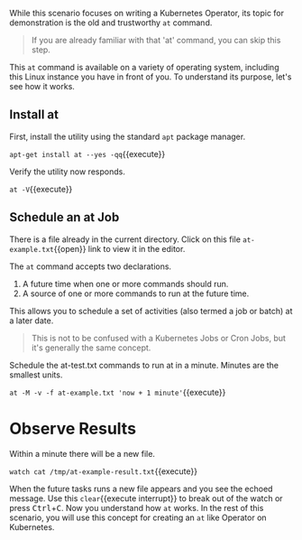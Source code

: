 While this scenario focuses on writing a Kubernetes Operator, its topic for demonstration is the old and trustworthy `at` command.

> If you are already familiar with that 'at' command, you can skip this step.

This `at` command is available on a variety of operating system, including this Linux instance you have in front of you. To understand its purpose, let's see how it works.

## Install at

First, install the utility using the standard `apt` package manager.

`apt-get install at --yes -qq`{{execute}}

Verify the utility now responds.

`at -V`{{execute}}

## Schedule an at Job

There is a file already in the current directory. Click on this file `at-example.txt`{{open}} link to view it in the editor.

The `at` command accepts two declarations.

1. A future time when one or more commands should run.
2. A source of one or more commands to run at the future time.

This allows you to schedule a set of activities (also termed a job or batch) at a later date.

> This is not to be confused with a Kubernetes Jobs or Cron Jobs, but it's generally the same concept.

Schedule the at-test.txt commands to run at in a minute. Minutes are the smallest units.

`at -M -v -f at-example.txt 'now + 1 minute'`{{execute}}

# Observe Results

Within a minute there will be a new file.

`watch cat /tmp/at-example-result.txt`{{execute}}

When the future tasks runs a new file appears and you see the echoed message. Use this ```clear```{{execute interrupt}} to break out of the watch or press <kbd>Ctrl</kbd>+<kbd>C</kbd>. Now you understand how `at` works. In the rest of this scenario, you will use this concept for creating an `at` like Operator on Kubernetes.
